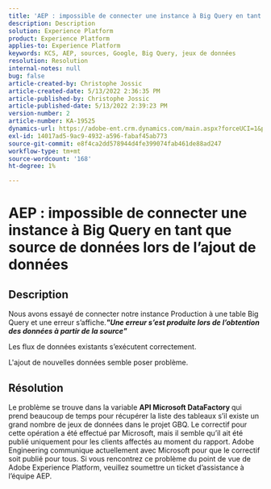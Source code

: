 ```yaml
---
title: 'AEP : impossible de connecter une instance à Big Query en tant que source de données lors de l’ajout de données'
description: Description
solution: Experience Platform
product: Experience Platform
applies-to: Experience Platform
keywords: KCS, AEP, sources, Google, Big Query, jeux de données
resolution: Resolution
internal-notes: null
bug: false
article-created-by: Christophe Jossic
article-created-date: 5/13/2022 2:36:35 PM
article-published-by: Christophe Jossic
article-published-date: 5/13/2022 2:39:23 PM
version-number: 2
article-number: KA-19525
dynamics-url: https://adobe-ent.crm.dynamics.com/main.aspx?forceUCI=1&pagetype=entityrecord&etn=knowledgearticle&id=1a607b16-cad2-ec11-a7b5-00224809c27a
exl-id: 14017ad5-9ac9-4932-a596-fabaf45ab773
source-git-commit: e8f4ca2dd578944d4fe399074fab461de88ad247
workflow-type: tm+mt
source-wordcount: '168'
ht-degree: 1%

---
```


# AEP : impossible de connecter une instance à Big Query en tant que source de données lors de l’ajout de données

## Description


Nous avons essayé de connecter notre instance Production à une table Big Query et une erreur s’affiche.<b>*&quot;Une erreur s’est produite lors de l’obtention des données à partir de la source&quot;</b>*

Les flux de données existants s’exécutent correctement.

L&#39;ajout de nouvelles données semble poser problème.


## Résolution


Le problème se trouve dans la variable <b>API Microsoft DataFactory </b>qui prend beaucoup de temps pour récupérer la liste des tableaux s’il existe un grand nombre de jeux de données dans le projet GBQ. Le correctif pour cette opération a été effectué par Microsoft, mais il semble qu’il ait été publié uniquement pour les clients affectés au moment du rapport. Adobe Engineering communique actuellement avec Microsoft pour que le correctif soit publié pour tous. Si vous rencontrez ce problème du point de vue de Adobe Experience Platform, veuillez soumettre un ticket d’assistance à l’équipe AEP.
